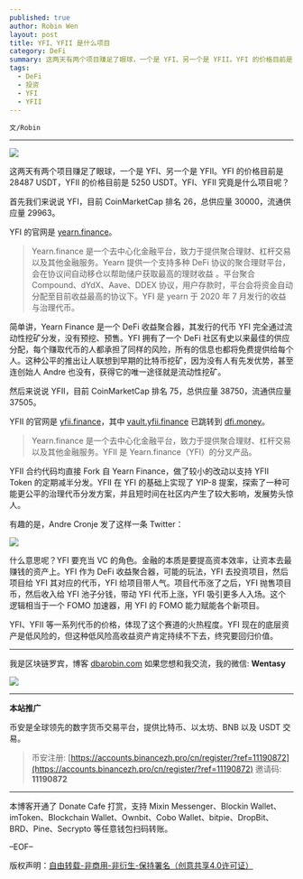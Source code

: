 ```yaml
---
published: true
author: Robin Wen
layout: post
title: YFI、YFII 是什么项目
category: DeFi
summary: 这两天有两个项目赚足了眼球，一个是 YFI、另一个是 YFII。YFI 的价格目前是 28487 USDT，YFII 的价格目前是 5250 USDT。YFI、YFII 究竟是什么项目呢？金融的本质是要提高资本效率，让资本去最赚钱的资产上。YFI、YFII 等一系列代币的价格，体现了这个赛道的火热程度。YFI 现在的底层资产是低风险的，但这种低风险高收益资产肯定持续不下去，终究要回归价值。
tags:
  - DeFi
  - 投资
  - YFI
  - YFII
---
```


`文/Robin`

***

![](https://cdn.dbarobin.com/f3nvra2.png)

这两天有两个项目赚足了眼球，一个是 YFI、另一个是 YFII。YFI 的价格目前是 28487 USDT，YFII 的价格目前是 5250 USDT。YFI、YFII 究竟是什么项目呢？

首先我们来说说 YFI，目前 CoinMarketCap 排名 26，总供应量 30000，流通供应量 29963。

YFI 的官网是 [yearn.finance](https://yearn.finance)。

> Yearn.finance 是一个去中心化金融平台，致力于提供聚合理财、杠杆交易以及其他金融服务。Yearn 提供一个支持多种 DeFi 协议的聚合理财平台，会在协议间自动移仓以帮助储户获取最高的理财收益 。平台聚合 Compound、dYdX、Aave、DDEX 协议，用户存款时，平台会将资金自动分配至目前收益最高的协议下。YFI 是 yearn 于 2020 年 7 月发行的收益与治理代币。

简单讲，Yearn Finance 是一个 DeFi 收益聚合器，其发行的代币 YFI 完全通过流动性挖矿分发，没有预挖、预售。YFI 拥有了一个 DeFi 社区有史以来最佳的供应分配，每个赚取代币的人都承担了同样的风险，所有的信息也都将免费提供给每个人。这种公平的推出让人联想到早期的比特币挖矿，因为没有人有先发优势，甚至连创始人 Andre 也没有，获得它的唯一途径就是流动性挖矿。

然后来说说 YFII，目前 CoinMarketCap 排名 75，总供应量 38750，流通供应量 37505。

YFII 的官网是 [yfii.finance](https://yfii.finance)，其中 [vault.yfii.finance](https://vault.yfii.finance/) 已跳转到 [dfi.money](https://dfi.money)。

> Yearn.finance 是一个去中心化金融平台，致力于提供聚合理财、杠杆交易以及其他金融服务。YFII 是 Yearn.finance（YFI）的分叉产品。

YFII 合约代码均直接 Fork 自 Yearn Finance，做了较小的改动以支持 YFII Token 的定期减半分发。YFII 在 YFI 的基础上实现了 YIP-8 提案，探索了一种可能更公平的治理代币分发方案，并且短时间在社区内产生了较大影响，发展势头惊人。

有趣的是，Andre Cronje 发了这样一条 Twitter：

![](https://cdn.dbarobin.com/imz02kc.png)

什么意思呢？YFI 要充当 VC 的角色。金融的本质是要提高资本效率，让资本去最赚钱的资产上。YFI 作为 DeFi 收益聚合器，可能的玩法，YFI 去投资项目，然后项目给 YFI 其对应的代币，YFI 给项目带人气。项目代币涨了之后，YFI 抛售项目币，然后收入给 YFI 池子分钱，带动 YFI 代币上涨，YFI 吸引更多人入场。这个逻辑相当于一个 FOMO 加速器，用 YFI 的 FOMO 能力赋能各个新项目。

YFI、YFII 等一系列代币的价格，体现了这个赛道的火热程度。YFI 现在的底层资产是低风险的，但这种低风险高收益资产肯定持续不下去，终究要回归价值。

***

我是区块链罗宾，博客 [dbarobin.com](https://dbarobin.com/)
如果您想和我交流，我的微信: **Wentasy**

![](https://cdn.dbarobin.com/v4yywe2.png)

***

**本站推广**

币安是全球领先的数字货币交易平台，提供比特币、以太坊、BNB 以及 USDT 交易。

> 币安注册: [https://accounts.binancezh.pro/cn/register/?ref=11190872](https://accounts.binancezh.pro/cn/register/?ref=11190872)
> 邀请码: **11190872**

***

本博客开通了 Donate Cafe 打赏，支持 Mixin Messenger、Blockin Wallet、imToken、Blockchain Wallet、Ownbit、Cobo Wallet、bitpie、DropBit、BRD、Pine、Secrypto 等任意钱包扫码转账。

<center>
    <div class="--donate-button"
         data-button-id="f8b9df0d-af9a-460d-8258-d3f435445075"
    ></div>
</center>

–EOF–

版权声明：[自由转载-非商用-非衍生-保持署名（创意共享4.0许可证）](http://creativecommons.org/licenses/by-nc-nd/4.0/deed.zh)